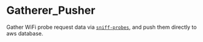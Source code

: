 # Gatherer_Pusher
Gather WiFi probe request data via [`sniff-probes`](https://github.com/FanchenBao/sniff-probes.git), and push them directly to aws database.
